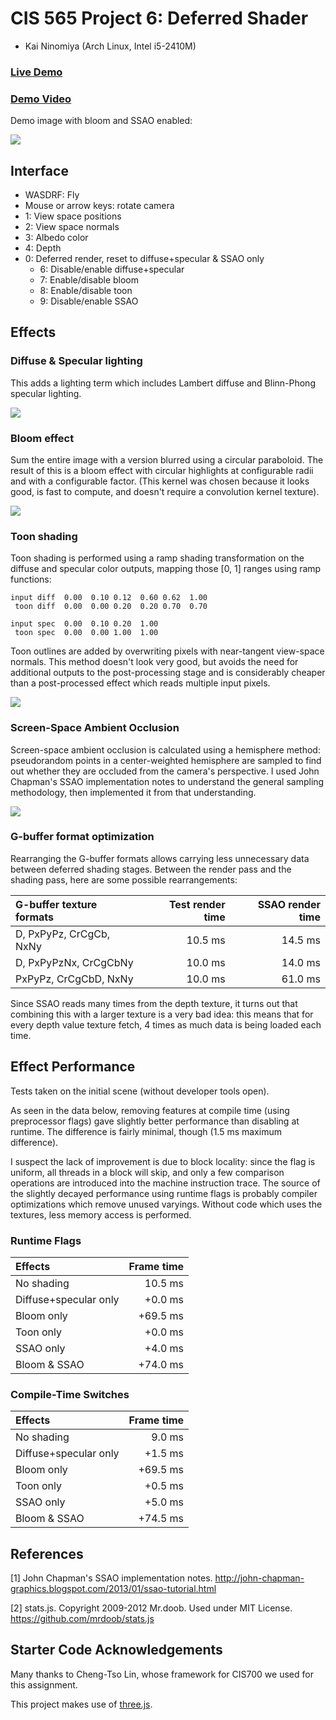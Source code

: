 CIS 565 Project 6: Deferred Shader
==================================

* Kai Ninomiya (Arch Linux, Intel i5-2410M)

### [Live Demo](https://kainino0x.github.io/Project6-DeferredShader/)

### [Demo Video](http://youtu.be/15UsLDPgzYw)

Demo image with bloom and SSAO enabled:

![](images/bloom_ssao.png)


Interface
---------

* WASDRF: Fly
* Mouse or arrow keys: rotate camera
* 1: View space positions
* 2: View space normals
* 3: Albedo color
* 4: Depth
* 0: Deferred render, reset to diffuse+specular & SSAO only
  * 6: Disable/enable diffuse+specular
  * 7: Enable/disable bloom
  * 8: Enable/disable toon
  * 9: Disable/enable SSAO


Effects
-------

### Diffuse & Specular lighting

This adds a lighting term which includes Lambert diffuse and Blinn-Phong
specular lighting.

![](images/diffuse.png)


### Bloom effect

Sum the entire image with a version blurred using a circular paraboloid.
The result of this is a bloom effect with circular highlights at configurable
radii and with a configurable factor.
(This kernel was chosen because it looks good, is fast to compute, and doesn't
require a convolution kernel texture).

![](images/bloom.png)


### Toon shading

Toon shading is performed using a ramp shading transformation on the diffuse
and specular color outputs, mapping those [0, 1] ranges using ramp functions:

    input diff  0.00  0.10 0.12  0.60 0.62  1.00
     toon diff  0.00  0.00 0.20  0.20 0.70  0.70

    input spec  0.00  0.10 0.20  1.00
     toon spec  0.00  0.00 1.00  1.00

Toon outlines are added by overwriting pixels with near-tangent view-space
normals. This method doesn't look very good, but avoids the need for additional
outputs to the post-processing stage and is considerably cheaper than a
post-processed effect which reads multiple input pixels.

![](images/toon.png)


### Screen-Space Ambient Occlusion

Screen-space ambient occlusion is calculated using a hemisphere method:
pseudorandom points in a center-weighted hemisphere are sampled to find out
whether they are occluded from the camera's perspective. I used John Chapman's
SSAO implementation notes to understand the general sampling methodology, then
implemented it from that understanding.

![](images/with_ssao.png)


### G-buffer format optimization

Rearranging the G-buffer formats allows carrying less unnecessary data between
deferred shading stages. Between the render pass and the shading pass, here are
some possible rearrangements:

| G-buffer texture formats   | Test render time | SSAO render time |
|:-------------------------- | ----------------:| ----------------:|
| D, PxPyPz,   CrCgCb,  NxNy |          10.5 ms |          14.5 ms |
| D, PxPyPzNx, CrCgCbNy      |          10.0 ms |          14.0 ms |
|    PxPyPz,   CrCgCbD, NxNy |          10.0 ms |          61.0 ms |

Since SSAO reads many times from the depth texture, it turns out that combining
this with a larger texture is a very bad idea: this means that for every
depth value texture fetch, 4 times as much data is being loaded each time.


Effect Performance
------------------

Tests taken on the initial scene (without developer tools open).

As seen in the data below, removing features at compile time (using
preprocessor flags) gave slightly better performance than disabling at runtime.
The difference is fairly minimal, though (1.5 ms maximum difference).

I suspect the lack of improvement is due to block locality: since the flag is
uniform, all threads in a block will skip, and only a few comparison operations
are introduced into the machine instruction trace.
The source of the slightly decayed performance using runtime flags is probably
compiler optimizations which remove unused varyings. Without code which uses
the textures, less memory access is performed.


### Runtime Flags

| Effects               | Frame time |
|:--------------------- | ----------:|
| No shading            |    10.5 ms |
| Diffuse+specular only |    +0.0 ms |
| Bloom only            |   +69.5 ms |
| Toon only             |    +0.0 ms |
| SSAO only             |    +4.0 ms |
| Bloom & SSAO          |   +74.0 ms |


### Compile-Time Switches

| Effects               | Frame time |
|:--------------------- | ----------:|
| No shading            |     9.0 ms |
| Diffuse+specular only |    +1.5 ms |
| Bloom only            |   +69.5 ms |
| Toon only             |    +0.5 ms |
| SSAO only             |    +5.0 ms |
| Bloom & SSAO          |   +74.5 ms |


References
----------

[1] John Chapman's SSAO implementation notes.
    http://john-chapman-graphics.blogspot.com/2013/01/ssao-tutorial.html

[2] stats.js. Copyright 2009-2012 Mr.doob. Used under MIT License.
    https://github.com/mrdoob/stats.js


Starter Code Acknowledgements
-----------------------------

Many thanks to Cheng-Tso Lin, whose framework for CIS700 we used for this
assignment.

This project makes use of [three.js](http://www.threejs.org).
